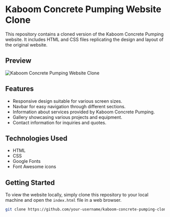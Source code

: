 # Kaboom Concrete Pumping Website Clone

This repository contains a cloned version of the Kaboom Concrete Pumping website. It includes HTML and CSS files replicating the design and layout of the original website.

## Preview

![Kaboom Concrete Pumping Website Clone](preview.png)

## Features

- Responsive design suitable for various screen sizes.
- Navbar for easy navigation through different sections.
- Information about services provided by Kaboom Concrete Pumping.
- Gallery showcasing various projects and equipment.
- Contact information for inquiries and quotes.

## Technologies Used

- HTML
- CSS
- Google Fonts
- Font Awesome icons

## Getting Started

To view the website locally, simply clone this repository to your local machine and open the `index.html` file in a web browser.

```bash
git clone https://github.com/your-username/kaboom-concrete-pumping-clone.git
